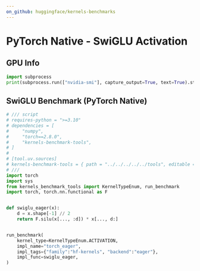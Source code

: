 ```yaml
---
on_github: huggingface/kernels-benchmarks
---
```


# PyTorch Native - SwiGLU Activation

## GPU Info

```python id=nv
import subprocess
print(subprocess.run(["nvidia-smi"], capture_output=True, text=True).stdout)
```

## SwiGLU Benchmark (PyTorch Native)

```python id=benchmark outputs=activation.jsonl
# /// script
# requires-python = ">=3.10"
# dependencies = [
#     "numpy",
#     "torch==2.8.0",
#     "kernels-benchmark-tools",
# ]
#
# [tool.uv.sources]
# kernels-benchmark-tools = { path = "../../../../../tools", editable = true }
# ///
import torch
import sys
from kernels_benchmark_tools import KernelTypeEnum, run_benchmark
import torch, torch.nn.functional as F


def swiglu_eager(x):
    d = x.shape[-1] // 2
    return F.silu(x[..., :d]) * x[..., d:]


run_benchmark(
    kernel_type=KernelTypeEnum.ACTIVATION,
    impl_name="torch_eager",
    impl_tags={"family":"hf-kernels", "backend":"eager"},
    impl_func=swiglu_eager,
)
```
